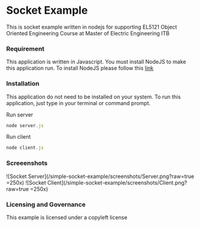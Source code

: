 # Socket Example
This is socket example written in nodejs for supporting EL5121 Object Oriented Engineering Course at Master of Electric Engineering ITB

### Requirement
This application is written in Javascript. You must install NodeJS to make this application run.
To install NodeJS please follow this [link](https://nodejs.org/en/download/)

### Installation
This application do not need to be installed on your system. To run this application, just type in your terminal or command prompt.

Run server
```js
node server.js
```

Run client
```js
node client.js
```

### Screeenshots
![Socket Server](/simple-socket-example/screenshots/Server.png?raw=true =250x)
![Socket Client](/simple-socket-example/screenshots/Client.png?raw=true =250x)

### Licensing and Governance
This example is licensed under a copyleft license
